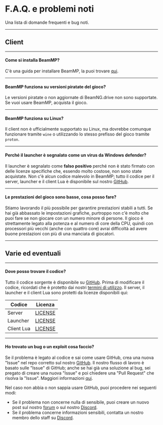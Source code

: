 # F.A.Q. e problemi noti
Una lista di domande frequenti e bug noti.

---
## **Client**

---
#### **Come si installa BeamMP?**

C'è una guida per installare BeamMP, la puoi trovare [qui](https://docs.beammp.com/it/game/getting-started/).

---
#### **BeamMP funziona su versioni piratate del gioco?**

Le versioni piratate o non aggiornate di BeamNG.drive non sono supportate. Se vuoi usare BeamMP, acquista il gioco.

---
#### **BeamMP funziona su Linux?**

Il client non è ufficialmente supportato su Linux, ma dovrebbe comunque funzionare tramite `wine` o utilizzando lo stesso prefisso del gioco tramite `proton`.

---
#### **Perché il launcher è segnalato come un virus da Windows defender?**

Il launcher è segnalato come **falso positivo** perché non è stato firmato con delle licenze specifiche che, essendo molto costose, non sono state acquistate.
Non c'è alcun codice malevolo in BeamMP; tutto il codice per il server, launcher e il client Lua è disponibile sul nostro [GitHub](https://github.com/BeamMP).

---
#### **Le prestazioni del gioco sono basse, cosa posso fare?**

Stiamo lavorando il più possibile per garantire prestazioni stabili a tutti. Se hai già abbassato le impostazioni grafiche, purtroppo non c'è molto che puoi fare se non giocare con un numero minore di persone. Il gioco è strettamente legato alla potenza e al numero di core della CPU, quindi con processori più vecchi (anche con quattro core) avrai difficoltà ad avere buone prestazioni con più di una manciata di giocatori.

---
## **Varie ed eventuali**

---
#### **Dove posso trovare il codice?**
Tutto il codice sorgente è disponibile su [GitHub](https://github.com/BeamMP).
Prima di modificare il codice, ricordati che è protetto dai nostri [termini di utilizzo](https://forum.beammp.com/t/terms-of-use-v1-0/43).
Il server, il launcher e il client Lua sono protetti da licenze disponibili qui:

| Codice     | Licenza                                                                    |
|------------|:--------------------------------------------------------------------------:|
| Server     | [LICENSE](https://github.com/BeamMP/BeamMP-Server/blob/master/LICENSE)     |
| Launcher   | [LICENSE](https://github.com/BeamMP/BeamMP-Launcher/blob/master/README.md) |
| Client Lua | [LICENSE](https://github.com/BeamMP/BeamMP/blob/development/LICENSE.md)    |

---
#### **Ho trovato un bug o un exploit cosa faccio?**

Se il problema è legato al codice e sai come usare GitHub, crea una nuova "Issue" nel repo corretto sul nostro [GitHub](https://github.com/BeamMP). Il nostro flusso di lavoro è basato sulle "Issue" di GitHub; anche se hai già una soluzione al bug, sei pregato di creare una nuova "Issue" e poi chiedere una "Pull Request" che risolva la "Issue". Maggiori informazioni [qui](https://github.com/BeamMP/BeamMP/blob/development/CONTRIBUTING.md).

Nel caso non abbia o non sappia usare GitHub, puoi procedere nei seguenti modi:
- Se il problema non concerne nulla di sensibile, puoi creare un nuovo post sul nostro [forum](https://forum.beammp.com) o sul nostro [Discord](https://discord.gg/beammp).
- Se il problema concerne informazioni sensibili, contatta un nostro membro dello staff su [Discord](https://discord.gg/beammp).
